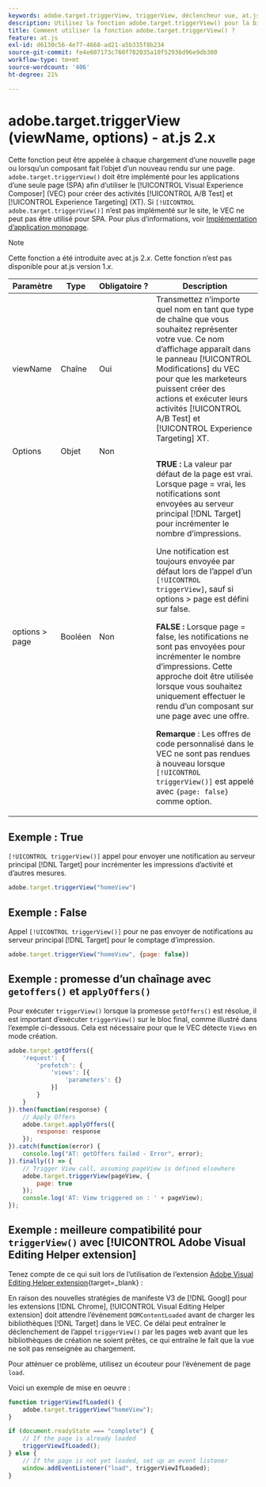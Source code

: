 ```yaml
---
keywords: adobe.target.triggerView, triggerView, déclencheur vue, at.js, fonctions, fonction, viewName, nom de la vue, adobe.target.triggerView1
description: Utilisez la fonction adobe.target.triggerView() pour la bibliothèque JavaScript  [!DNL Adobe Target] at.js à utiliser dans les applications d’une seule page (SPA). (at.js 2.x)
title: Comment utiliser la fonction adobe.target.triggerView() ?
feature: at.js
exl-id: d6130c56-4e77-4668-ad21-a5b335f8b234
source-git-commit: fe4e607173c760f782035a10f52936d96e9db300
workflow-type: tm+mt
source-wordcount: '406'
ht-degree: 21%

---
```


# adobe.target.triggerView (viewName, options) - at.js 2.x

Cette fonction peut être appelée à chaque chargement d’une nouvelle page ou lorsqu’un composant fait l’objet d’un nouveau rendu sur une page. `adobe.target.triggerView()` doit être implémenté pour les applications d’une seule page (SPA) afin d’utiliser le [!UICONTROL Visual Experience Composer] (VEC) pour créer des activités [!UICONTROL A/B Test] et [!UICONTROL Experience Targeting] (XT). Si `[!UICONTROL adobe.target.triggerView()]` n’est pas implémenté sur le site, le VEC ne peut pas être utilisé pour SPA. Pour plus d’informations, voir [Implémentation d’application monopage](/help/dev/implement/client-side/atjs/how-to-deployatjs/target-atjs-single-page-application.md).

>[!NOTE]
>
>Cette fonction a été introduite avec at.js 2.*x*. Cette fonction n’est pas disponible pour at.js version 1.*x*.

| Paramètre | Type | Obligatoire ? | Description |
| --- | --- | --- | --- |
| viewName | Chaîne | Oui | Transmettez n’importe quel nom en tant que type de chaîne que vous souhaitez représenter votre vue. Ce nom d’affichage apparaît dans le panneau [!UICONTROL Modifications] du VEC pour que les marketeurs puissent créer des actions et exécuter leurs activités [!UICONTROL A/B Test] et [!UICONTROL Experience Targeting] XT. |
| Options | Objet | Non |  |
| options > page | Booléen | Non | **TRUE :** La valeur par défaut de la page est vrai. Lorsque page = vrai, les notifications sont envoyées au serveur principal [!DNL Target] pour incrémenter le nombre d’impressions.<P>Une notification est toujours envoyée par défaut lors de l’appel d’un `[!UICONTROL triggerView]`, sauf si options > page est défini sur false.<P>**FALSE :** Lorsque page = false, les notifications ne sont pas envoyées pour incrémenter le nombre d’impressions. Cette approche doit être utilisée lorsque vous souhaitez uniquement effectuer le rendu d’un composant sur une page avec une offre.<P>**Remarque** : Les offres de code personnalisé dans le VEC ne sont pas rendues à nouveau lorsque `[!UICONTROL triggerView()]` est appelé avec `{page: false}` comme option. |

## Exemple : True

`[!UICONTROL triggerView()]` appel pour envoyer une notification au serveur principal [!DNL Target] pour incrémenter les impressions d’activité et d’autres mesures.

```javascript {line-numbers="true"}
adobe.target.triggerView("homeView")
```

## Exemple : False

Appel `[!UICONTROL triggerView()]` pour ne pas envoyer de notifications au serveur principal [!DNL Target] pour le comptage d’impression.

```javascript {line-numbers="true"}
adobe.target.triggerView("homeView", {page: false})
```

## Exemple : promesse d’un chaînage avec `getoffers()` et `applyOffers()`

Pour exécuter `triggerView()` lorsque la promesse `getOffers()` est résolue, il est important d’exécuter `triggerView()` sur le bloc final, comme illustré dans l’exemple ci-dessous. Cela est nécessaire pour que le VEC détecte `Views` en mode création.

```javascript {line-numbers="true"}
adobe.target.getOffers({
    'request': {
        'prefetch': {
            'views': [{
                'parameters': {}
            }]
        }
    }
}).then(function(response) {
    // Apply Offers
    adobe.target.applyOffers({
        response: response
    });
}).catch(function(error) {
    console.log("AT: getOffers failed - Error", error);
}).finally(() => {
    // Trigger View call, assuming pageView is defined elsewhere
    adobe.target.triggerView(pageView, {
        page: true
    });
    console.log('AT: View triggered on : ' + pageView);
});
```

## Exemple : meilleure compatibilité pour `triggerView()` avec [!UICONTROL Adobe Visual Editing Helper extension]

Tenez compte de ce qui suit lors de l’utilisation de l’extension [Adobe Visual Editing Helper extension](https://experienceleague.adobe.com/fr/docs/target/using/experiences/vec/troubleshoot-composer/visual-editing-helper-extension){target=_blank} :

En raison des nouvelles stratégies de manifeste V3 de [!DNL Googl] pour les extensions [!DNL Chrome], [!UICONTROL Visual Editing Helper extension] doit attendre l’événement `DOMContentLoaded` avant de charger les bibliothèques [!DNL Target] dans le VEC. Ce délai peut entraîner le déclenchement de l’appel `triggerView()` par les pages web avant que les bibliothèques de création ne soient prêtes, ce qui entraîne le fait que la vue ne soit pas renseignée au chargement.

Pour atténuer ce problème, utilisez un écouteur pour l’événement de page `load`.

Voici un exemple de mise en oeuvre :

```javascript
function triggerViewIfLoaded() {
    adobe.target.triggerView("homeView");
}

if (document.readyState === "complete") {
    // If the page is already loaded
    triggerViewIfLoaded();
} else {
    // If the page is not yet loaded, set up an event listener
    window.addEventListener("load", triggerViewIfLoaded);
}
```


